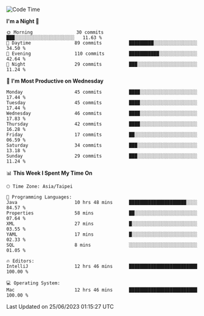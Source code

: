 <!--START_SECTION:waka-->
![Code Time](http://img.shields.io/badge/Code%20Time-164%20hrs%2048%20mins-blue)

**I'm a Night 🦉** 

```text
🌞 Morning                30 commits          ███░░░░░░░░░░░░░░░░░░░░░░   11.63 % 
🌆 Daytime                89 commits          █████████░░░░░░░░░░░░░░░░   34.50 % 
🌃 Evening                110 commits         ███████████░░░░░░░░░░░░░░   42.64 % 
🌙 Night                  29 commits          ███░░░░░░░░░░░░░░░░░░░░░░   11.24 % 
```
📅 **I'm Most Productive on Wednesday** 

```text
Monday                   45 commits          ████░░░░░░░░░░░░░░░░░░░░░   17.44 % 
Tuesday                  45 commits          ████░░░░░░░░░░░░░░░░░░░░░   17.44 % 
Wednesday                46 commits          ████░░░░░░░░░░░░░░░░░░░░░   17.83 % 
Thursday                 42 commits          ████░░░░░░░░░░░░░░░░░░░░░   16.28 % 
Friday                   17 commits          ██░░░░░░░░░░░░░░░░░░░░░░░   06.59 % 
Saturday                 34 commits          ███░░░░░░░░░░░░░░░░░░░░░░   13.18 % 
Sunday                   29 commits          ███░░░░░░░░░░░░░░░░░░░░░░   11.24 % 
```


📊 **This Week I Spent My Time On** 

```text
🕑︎ Time Zone: Asia/Taipei

💬 Programming Languages: 
Java                     10 hrs 48 mins      █████████████████████░░░░   84.57 % 
Properties               58 mins             ██░░░░░░░░░░░░░░░░░░░░░░░   07.64 % 
XML                      27 mins             █░░░░░░░░░░░░░░░░░░░░░░░░   03.55 % 
YAML                     17 mins             █░░░░░░░░░░░░░░░░░░░░░░░░   02.33 % 
SQL                      8 mins              ░░░░░░░░░░░░░░░░░░░░░░░░░   01.05 % 

🔥 Editors: 
IntelliJ                 12 hrs 46 mins      █████████████████████████   100.00 % 

💻 Operating System: 
Mac                      12 hrs 46 mins      █████████████████████████   100.00 % 
```


 Last Updated on 25/06/2023 01:15:27 UTC
<!--END_SECTION:waka-->

